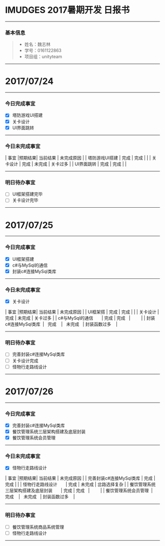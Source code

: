 # IMUDGES 2017暑期开发 日报书
-------


### 基本信息
> * 姓名：魏志林
> * 学号：0161122863
> * 项目组：unityteam

-------


# 2017/07/24

-------

### 今日完成事宜
- [x]  塔防游戏UI搭建
- [x]  关卡设计
- [x]  UI界面跳转

-----
### 今日未完成事宜


| 事宜     |预期结果| 当前结果  | 未完成原因   | 
| 塔防游戏UI搭建   | 完成   | 完成   |          |
| 关卡设计         | 完成  | 未完成  | 关卡过多  |
| UI界面跳转       | 完成  | 完成    |         |

------
### 明日待办事宜
- [ ] UI框架搭建完毕
- [ ] 关卡设计完毕
-------
# 2017/07/25

-------

### 今日完成事宜
- [x] UI框架搭建
- [x] c#与MySql的通信
- [x] 封装c#连接MySql类库

-----
### 今日未完成事宜
- [x] 关卡设计

| 事宜     |预期结果| 当前结果  | 未完成原因   | 
| UI框架搭   | 完成   | 完成   |             |
| 关卡设计         | 完成  | 未完成  | 关卡过多  |
| c#与MySql的通信       | 完成  | 完成    |         |
| 封装c#连接MySql类库  |   完成    |   未完成   | 封装函数过多    |

------
### 明日待办事宜
- [ ] 完善封装c#连接MySql类库
- [ ] 关卡设计完成
- [ ] 怪物行走路线设计
-------
# 2017/07/26

-------

### 今日完成事宜
- [x] 完善封装c#连接MySql类库
- [x] 餐饮管理系统三层架构搭建及底层封装
- [x] 餐饮管理系统会员管理

-----
### 今日未完成事宜
- [x] 怪物行走路线设计

| 事宜     |预期结果| 当前结果  | 未完成原因   | 
| 完善封装c#连接MySql类库   | 完成   | 完成   |             |
| 怪物行走路线设计        | 完成  | 未完成  | 岔路选择复杂 |
| 餐饮管理系统三层架构搭建及底层封装       | 完成  | 完成    |         |
| 餐饮管理系统会员管理  |   完成    |   未完成   | 封装函数过多    |

------
### 明日待办事宜
- [ ] 餐饮管理系统商品系统管理
- [ ] 怪物行走路线设计
-------
